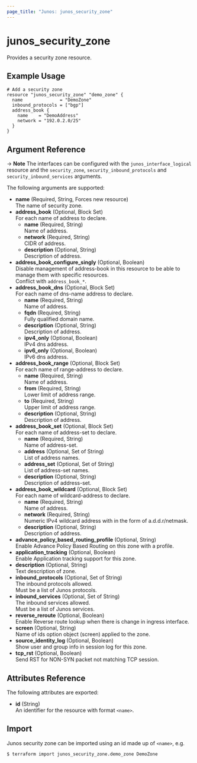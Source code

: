 ```yaml
---
page_title: "Junos: junos_security_zone"
---
```


# junos_security_zone

Provides a security zone resource.

## Example Usage

```hcl
# Add a security zone
resource "junos_security_zone" "demo_zone" {
  name              = "DemoZone"
  inbound_protocols = ["bgp"]
  address_book {
    name    = "DemoAddress"
    network = "192.0.2.0/25"
  }
}
```

## Argument Reference

-> **Note** The interfaces can be configured with the `junos_interface_logical` resource and the
  `security_zone`, `security_inbound_protocols` and `security_inbound_services` arguments.

The following arguments are supported:

- **name** (Required, String, Forces new resource)  
  The name of security zone.
- **address_book** (Optional, Block Set)  
  For each name of address to declare.
  - **name** (Required, String)  
    Name of address.
  - **network** (Required, String)  
    CIDR of address.
  - **description** (Optional, String)  
    Description of address.
- **address_book_configure_singly** (Optional, Boolean)  
  Disable management of address-book in this resource to be able to manage them with specific
  resources.  
  Conflict with `address_book_*`.
- **address_book_dns** (Optional, Block Set)  
  For each name of dns-name address to declare.
  - **name** (Required, String)  
    Name of address.
  - **fqdn** (Required, String)  
    Fully qualified domain name.
  - **description** (Optional, String)  
    Description of address.
  - **ipv4_only** (Optional, Boolean)  
    IPv4 dns address.
  - **ipv6_only** (Optional, Boolean)  
    IPv6 dns address.
- **address_book_range** (Optional, Block Set)  
  For each name of range-address to declare.
  - **name** (Required, String)  
    Name of address.
  - **from** (Required, String)  
    Lower limit of address range.
  - **to** (Required, String)  
    Upper limit of address range.
  - **description** (Optional, String)  
    Description of address.
- **address_book_set** (Optional, Block Set)  
  For each name of address-set to declare.
  - **name** (Required, String)  
    Name of address-set.
  - **address** (Optional, Set of String)  
    List of address names.
  - **address_set** (Optional, Set of String)  
    List of address-set names.
  - **description** (Optional, String)  
    Description of address-set.
- **address_book_wildcard** (Optional, Block Set)  
  For each name of wildcard-address to declare.
  - **name** (Required, String)  
    Name of address.
  - **network** (Required, String)  
    Numeric IPv4 wildcard address with in the form of a.d.d.r/netmask.
  - **description** (Optional, String)  
    Description of address.
- **advance_policy_based_routing_profile** (Optional, String)  
  Enable Advance Policy Based Routing on this zone with a profile.
- **application_tracking** (Optional, Boolean)  
  Enable Application tracking support for this zone.
- **description** (Optional, String)  
  Text description of zone.
- **inbound_protocols** (Optional, Set of String)  
  The inbound protocols allowed.  
  Must be a list of Junos protocols.
- **inbound_services** (Optional, Set of String)  
  The inbound services allowed.  
  Must be a list of Junos services.
- **reverse_reroute** (Optional, Boolean)  
  Enable Reverse route lookup when there is change in ingress interface.
- **screen** (Optional, String)  
  Name of ids option object (screen) applied to the zone.
- **source_identity_log** (Optional, Boolean)  
  Show user and group info in session log for this zone.
- **tcp_rst** (Optional, Boolean)  
  Send RST for NON-SYN packet not matching TCP session.

## Attributes Reference

The following attributes are exported:

- **id** (String)  
  An identifier for the resource with format `<name>`.

## Import

Junos security zone can be imported using an id made up of `<name>`, e.g.

```shell
$ terraform import junos_security_zone.demo_zone DemoZone
```
